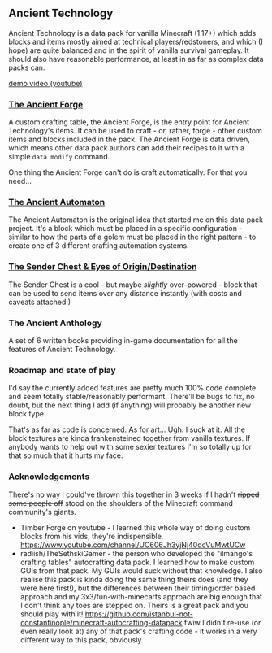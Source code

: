 ## Ancient Technology

Ancient Technology is a data pack for vanilla Minecraft (1.17+) which adds blocks and items mostly aimed at technical players/redstoners, and which (I hope) are quite balanced and in the spirit of vanilla survival gameplay. It should also have reasonable performance, at least in as far as complex data packs can.

[demo video (youtube)](https://www.youtube.com/watch?v=QAfEJk2XjuU)

### [The Ancient Forge](docs/forge.md)
A custom crafting table, the Ancient Forge, is the entry point for Ancient Technology's items. It can be used to craft - or, rather, forge - other custom items and blocks included in the pack. The Ancient Forge is data driven, which means other data pack authors can add their recipes to it with a simple `data modify` command. 

One thing the Ancient Forge can't do is craft automatically. For that you need...

### [The Ancient Automaton](docs/automaton.md)
The Ancient Automaton is the original idea that started me on this data pack project. It's a block which must be placed in a specific configuration - similar to how the parts of a golem must be placed in the right pattern - to create one of 3 different crafting automation systems.

### [The Sender Chest & Eyes of Origin/Destination](docs/sender.md)
The Sender Chest is a cool - but maybe _slightly_ over-powered - block that can be used to send items over any distance instantly (with costs and caveats attached!)

### The Ancient Anthology
A set of 6 written books providing in-game documentation for all the features of Ancient Technology.


### Roadmap and state of play
I'd say the currently added features are pretty much 100% code complete and seem totally stable/reasonably performant. There'll be bugs to fix, no doubt, but the next thing I add (if anything) will probably be another new block type.

That's as far as code is concerned. As for art... Ugh. I suck at it. All the block textures are kinda frankensteined together from vanilla textures. If anybody wants to help out with some sexier textures I'm so totally up for that so much that it hurts my face.

### Acknowledgements
There's no way I could've thrown this together in 3 weeks if I hadn't ~~ripped some people off~~ stood on the shoulders of the Minecraft command community's giants.

- Timber Forge on youtube - I learned this whole way of doing custom blocks from his vids, they're indispensible. https://www.youtube.com/channel/UC606Jh3yjNj40dcVuMwtUCw
- radiish/TheSethskiGamer - the person who developed the "ilmango's crafting tables" autocrafting data pack. I learned how to make custom GUIs from that pack. My GUIs would suck without that knowledge. I also realise this pack is kinda doing the same thing theirs does (and they were here first!), but the differences between their timing/order based approach and my 3x3/fun-with-minecarts approach are big enough that I don't think any toes are stepped on. Theirs is a great pack and you should play with it! https://github.com/istanbul-not-constantinople/minecraft-autocrafting-datapack fwiw I didn't re-use (or even really look at) any of that pack's crafting code - it works in a very different way to this pack, obviously.
